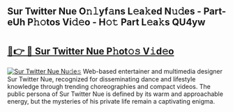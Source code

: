 ## Sur Twitter Nue O𝚗𝚕yf𝚊ns L𝚎a𝚔ed N𝚞𝚍es - Part-eUh P𝚑𝚘tos Vi𝚍𝚎o - H𝚘𝚝 Part L𝚎a𝚔s QU4yw

# <h2><a href="http://kfbpq3.oniu.top/?m=Sur+Twitter+Nue">🔗👉 🔴 Sur Twitter Nue P𝚑ot𝚘𝚜 V𝚒d𝚎o</a></h2>

[![Sur Twitter Nue Nu𝚍e𝚜](https://i.imgur.com/0qMVB7G.gif)](http://kfbpq3.oniu.top/?m=Sur+Twitter+Nue)
Web-based entertainer and multimedia designer Sur Twitter Nue, recognized for disseminating dance and lifestyle knowledge through trending choreographies and compact videos. The public persona of Sur Twitter Nue is defined by its warm and approachable energy, but the mysteries of his private life remain a captivating enigma.  
